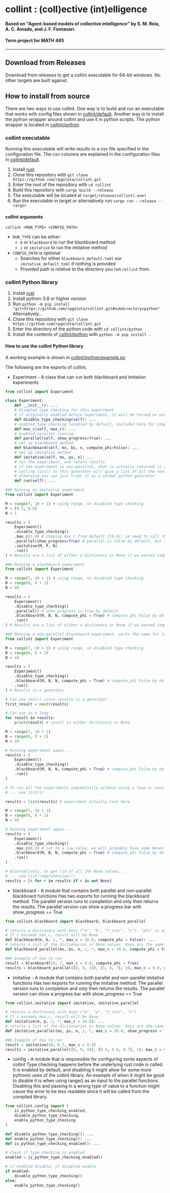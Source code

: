 # collint : (coll)ective (int)elligence
#### Based on "Agent-based models of collective intelligence" by S. M. Reia, A. C. Amado, and J. F. Fontanari.
#### Term project for MATH 485
---

## Download from Releases
Download from releases to get a collint executable for 64-bit windows. No other targets are built against.

## How to install from source
There are two ways to use collint.
One way is to build and run an executable that works with config files shown in [collint/default](https://github.com/rpgolota/collint/tree/master/default).
Another way is to install the python wrapper around collint and use it in python scripts. The python wrapper is located in [collint/python](https://github.com/rpgolota/collint/tree/master/python).

### collint executable
Running this executable will write results to a csv file specified in the configuration file.
The csv columns are explained in the configuration files in [collint/default](https://github.com/rpgolota/collint/tree/master/default).
1) Install [rust](https://www.rust-lang.org/)
2) Clone this repository with `git clone https://github.com/rpgolota/collint.git`
3) Enter the root of the repository with `cd collint`
4) Build this repository with `cargo build --release`
5) The executable will be located at `target/release/collint(.exe)`
6) Run the executable in target or alternatively run `cargo run --release -- <args>`

#### collint arguments
`collint <RUN_TYPE> <CONFIG_PATH>`
- `RUN_TYPE` can be either:
  - `b` or `blackboard` to run the blackboard method
  - `i` or `imitative` to run the imitative method
- `CONFIG_PATH` is optional
  - Searches for either `blackboard_default.toml` oor `imitative_default.toml` if nothing is provided
  - Provided path is relative to the directory you run `collint` from.

### collint Python library
1) Install [rust](https://www.rust-lang.org/)
2) Install python-3.8 or higher version
3) Run `python -m pip install "git+https://github.com/rpgolota/collint.git#subdirectory=python"`
Alternatively...
3) Clone this repository with `git clone https://github.com/rpgolota/collint.git`
4) Enter the directory of the python code with `cd collint/python`
5) Install the contents of [collint/python](https://github.com/rpgolota/collint/tree/master/python) with `python -m pip install .`

#### How to use the collint Python library
A working example is shown in [collint/python/example.py](https://github.com/rpgolota/collint/blob/master/python/example.py)

The following are the exports of collint.
- Experiment - A class that can run both blackboard and imitation experiments

```python
from collint import Experiment

class Experiment:
    def __init__(): ...
    # disabled type checking for this experiment
    # if originally enabled before experiment, it will be turned on once experiment is finished
    def disable_type_checking(self): ...
    # enabled type checking (enabled by default, included here for completeness)
    def max_c(self, max_c): ...
    # enabled parallel running
    def parallel(self, show_progress=True): ...
    # set up blackboard method
    def blackboard(self, ms, bs, n, compute_phi=False): ...
    # set up imitative method
    def imitative(self, ms, ps, n): ...
    # run the experiment, and return results
    # if the experiment is non-parallel, what is actually returned is a generator
    # calling list() on this generator will give a list of all the results
    # otherwise you can just treat it as a normal python generator
    def run(self): ...
```
```python
### Running an imitative experiment
from collint import Experiment

M = range(7, 10 + 1) # using range, so disabled type checking
P = [0.5, 0.6]
N = 1

results = (
    Experiment()
    .disable_type_checking()
    .max_c(1.0) # chaging max_c from default (10.0), so need to call this method
    .parallel(show_progress=True) # parallel is false by default, but show_progress is true by default
    .imitative(M, P, N)
    .run()
) # Results are a list of either a dictionary or None if we exceed computational cost of 1.0
```

```python
### Running a blackboard experiment
from collint import Experiment

M = range(7, 10 + 1) # using range, so disabled type checking
B = range(6, 8 + 1)
N = 10

results = (
    Experiment()
    .disable_type_checking()
    .parallel() # show progress is true by default
    .blackboard(M, B, N, compute_phi = True) # compute_phi False by default
    .run()
) # Results are a list of either a dictionary or None if we exceed computational cost of 10.0
```

```python
### Running a non-parallel blackboard experiment, works the same for imitative
from collint import Experiment

M = range(7, 10 + 1) # using range, so disabled type checking
B = range(6, 8 + 1)
N = 10

results = (
    Experiment()
    .disable_type_checking()
    .blackboard(M, B, N, compute_phi = True) # compute_phi False by default
    .run()
) # Results is a generator

# Can use next() since results is a generator
first_result = next(results)

# Can use in a loop
for result in results:
    print(result) # result is either dictionary or None

M = range(7, 10 + 1)
B = range(6, 8 + 1)
N = 10

# Running experiment again...
results = (
    Experiment()
    .disable_type_checking()
    .blackboard(M, B, N, compute_phi = True) # compute_phi False by default
    .run()
)

# To run all the experiments sequentially without using a loop or next...
# ... use list()!

results = list(results) # experiment actually runs here

M = range(7, 10 + 1)
B = range(6, 8 + 1)
N = 10

# Running experiment again...
results = (
    Experiment()
    .disable_type_checking()
    .max_c(0.2) # set to a low value, we will probably have some Nones
    .blackboard(M, B, N, compute_phi = True) # compute_phi False by default
    .run()
)

# Alternatively, to get rid of all the None values...
# ... use list comprehension!!!
results = [r for r in results if r is not None]
```

- blackboard - A module that contains both parallel and non-parallel blackboard functions
Has two exports for running the blackboard method.
The parallel version runs to completion and only then returns the results.
The parallel version can show a progress bar with show_progress == True
```python
from collint.blackboard import blackboard, blackboard_parallel

# returns a dictionary with keys ("m", "b", "t_star", "c"). "phi" is only present if compute_phi == True
# If c exceeds max_c, result will be None
def blackboard(m, b, /, *, max_c = 10.0, compute_phi = False): ...
# returns a list of the dictionaries or None values. Keys are the same as blackboard()
def blackboard_parallel(ms, bs, n, /, *, max_c = 10.0, compute_phi = False, show_progress = True): ...

### Example of how to run
result = blackboard(10, 7, max_c = 9.0, compute_phi = True)
results = blackboard_parallel([8, 9, 10], [5, 6, 7], 10, max_c = 9.0, compute_phi = True, show_progress = False)
```

- imitative - A module that contains both parallel and non-parallel imitative functions
Has two exports for running the imitative method.
The parallel version runs to completion and only then returns the results.
The parallel version can show a progress bar with show_progress == True
```python
from collint.imitative import imitative, imitative_parallel

# returns a dictionary with keys ("m", "p", "t_star", "c")
# If c exceeds max_c, result will be None
def imitative(m, p, /, *, max_c = 10.0): ...
# returns a list of the dictionaries or None values. Keys are the same as imitative()
def imitative_parallel(ms, ps, n, /, *, max_c = 10.0, show_progress = True): ...

### Example of how to run
result = imitative(10, 0.7, max_c = 9.0)
results = imitative_parallel([8, 9, 10], [0.5, 0.6, 0.7], 10, max_c = 9.0, show_progress = False)
```

- config - A module that is responsible for configuring some aspects of collint
Type checking happens before the underlying rust code is called.
It is enabled by default, and disabling it might allow for some more pythonic uses of the collint library.
An example of when it might be good to disable it is when using range() as an input to the parallel functions.
Disabling this and passing in a wrong type of value to a function might cause the error to be less readable since it will be called from the compiled library.
```python
from collint.config import (
    is_python_type_checking_enabled,
    disable_python_type_checking,
    enable_python_type_checking
)

def disable_python_type_checking(): ...
def enable_python_type_checking(): ...
def is_python_type_checking_enabled(): ...

# check if type checking is enabled
enabled = is_python_type_checking_enabled()

# if enabled disable, if disabled enable
if enabled:
    disable_python_type_checking()
else:
    enable_python_type_checking()

```